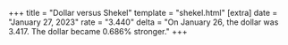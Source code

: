 +++
title = "Dollar versus Shekel"
template = "shekel.html"
[extra]
date = "January 27, 2023"
rate = "3.440"
delta = "On January 26, the dollar was 3.417. The dollar became 0.686% stronger."
+++
